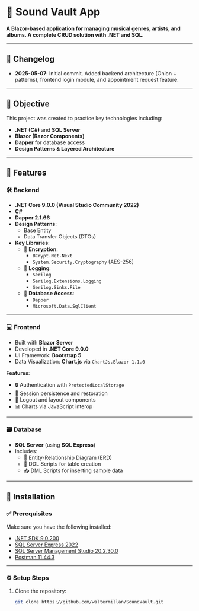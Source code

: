 # 🎵 Sound Vault App

**A Blazor-based application for managing musical genres, artists, and albums. A complete CRUD solution with .NET and SQL.**

---

## 📅 Changelog

- **2025-05-07**: Initial commit. Added backend architecture (Onion + patterns), frontend login module, and appointment request feature.

---

## 🎯 Objective

This project was created to practice key technologies including:

- **.NET (C#)** and **SQL Server**
- **Blazor (Razor Components)**
- **Dapper** for database access
- **Design Patterns & Layered Architecture**

---

## 🚀 Features

### 🛠️ Backend

- **.NET Core 9.0.0 (Visual Studio Community 2022)**
- **C#**
- **Dapper 2.1.66**
- **Design Patterns**:
  - Base Entity
  - Data Transfer Objects (DTOs)
- **Key Libraries**:
  - 🔐 **Encryption**:
    - `BCrypt.Net-Next`
    - `System.Security.Cryptography` (AES-256)
  - 🧾 **Logging**:
    - `Serilog`
    - `Serilog.Extensions.Logging`
    - `Serilog.Sinks.File`
  - 🧩 **Database Access**:
    - `Dapper`
    - `Microsoft.Data.SqlClient`

---

### 💻 Frontend

- Built with **Blazor Server**
- Developed in **.NET Core 9.0.0**
- UI Framework: **Bootstrap 5**
- Data Visualization: **Chart.js** via `ChartJs.Blazor 1.1.0`

**Features**:
- 🔒 Authentication with `ProtectedLocalStorage`
- 🔁 Session persistence and restoration
- 🚪 Logout and layout components
- 📊 Charts via JavaScript interop

---

### 🗃️ Database

- **SQL Server** (using **SQL Express**)
- Includes:
  - 🧬 Entity-Relationship Diagram (ERD)
  - 🧾 DDL Scripts for table creation
  - 📥 DML Scripts for inserting sample data

---

## 🧪 Installation

### ✅ Prerequisites

Make sure you have the following installed:

- [.NET SDK 9.0.200](https://dotnet.microsoft.com/)
- [SQL Server Express 2022](https://www.microsoft.com/es-es/sql-server/sql-server-downloads)
- [SQL Server Management Studio 20.2.30.0](https://learn.microsoft.com/es-es/ssms/download-sql-server-management-studio-ssms)
- [Postman 11.44.3](https://www.postman.com/downloads/)

---

### ⚙️ Setup Steps

1. Clone the repository:

   ```bash
   git clone https://github.com/waltermillan/SoundVault.git
